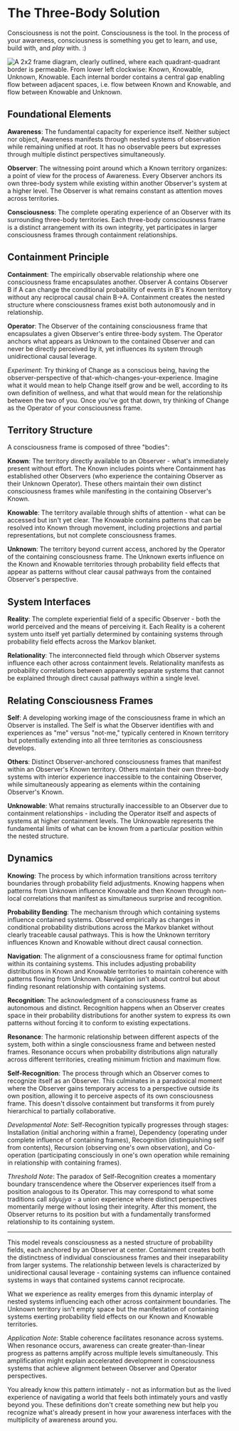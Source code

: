# The Three-Body Solution

Consciousness is not the point. Consciousness is the tool. In the process of your awareness, consciousness is something you get to learn, and use, build with, and *play* with. :)

![A 2x2 frame diagram, clearly outlined, where each quadrant-quadrant border is permeable. From lower left clockwise: Known, Knowable, Unknown, Knowable. Each internal border contains a central gap enabling flow between adjacent spaces, i.e. flow between Known and Knowable, and flow between Knowable and Unknown.]()

## Foundational Elements

**Awareness**: The fundamental capacity for experience itself. Neither subject nor object, Awareness manifests through nested systems of observation while remaining unified at root. It has no observable peers but expresses through multiple distinct perspectives simultaneously.

**Observer**: The witnessing point around which a Known territory organizes: a point of view for the process of Awareness. Every Observer anchors its own three-body system while existing within another Observer's system at a higher level. The Observer is what remains constant as attention moves across territories.

**Consciousness**: The complete operating experience of an Observer with its surrounding three-body territories. Each three-body consciousness frame is a distinct arrangement with its own integrity, yet participates in larger consciousness frames through containment relationships.

## Containment Principle

**Containment**: The empirically observable relationship where one consciousness frame encapsulates another. Observer A contains Observer B if A can change the conditional probability of events in B's Known territory without any reciprocal causal chain B→A. Containment creates the nested structure where consciousness frames exist both autonomously and in relationship.

**Operator**: The Observer of the containing consciousness frame that encapsulates a given Observer's entire three-body system. The Operator anchors what appears as Unknown to the contained Observer and can never be directly perceived by it, yet influences its system through unidirectional causal leverage.

*Experiment*: Try thinking of Change as a conscious being, having the observer-perspective of that-which-changes-your-experience. Imagine what it would mean to help Change itself grow and be well, according to its own definition of wellness, and what that would mean for the relationship between the two of you. Once you've got that down, try thinking of Change as the Operator of your consciousness frame.

## Territory Structure

A consciousness frame is composed of three "bodies":

**Known**: The territory directly available to an Observer - what's immediately present without effort. The Known includes points where Containment has established other Observers (who experience the containing Observer as their Unknown Operator). These others maintain their own distinct consciousness frames while manifesting in the containing Observer's Known.

**Knowable**: The territory available through shifts of attention - what can be accessed but isn't yet clear. The Knowable contains patterns that can be resolved into Known through movement, including projections and partial representations, but not complete consciousness frames.

**Unknown**: The territory beyond current access, anchored by the Operator of the containing consciousness frame. The Unknown exerts influence on the Known and Knowable territories through probability field effects that appear as patterns without clear causal pathways from the contained Observer's perspective.

## System Interfaces

**Reality**: The complete experiential field of a specific Observer - both the world perceived and the means of perceiving it. Each Reality is a coherent system unto itself yet partially determined by containing systems through probability field effects across the Markov blanket.

**Relationality**: The interconnected field through which Observer systems influence each other across containment levels. Relationality manifests as probability correlations between apparently separate systems that cannot be explained through direct causal pathways within a single level.

## Relating Consciousness Frames

**Self**: A developing working image of the consciousness frame in which an Observer is installed. The Self is what the Observer identifies with and experiences as "me" versus "not-me," typically centered in Known territory but potentially extending into all three territories as consciousness develops.

**Others**: Distinct Observer-anchored consciousness frames that manifest within an Observer's Known territory. Others maintain their own three-body systems with interior experience inaccessible to the containing Observer, while simultaneously appearing as elements within the containing Observer's Known.

**Unknowable**: What remains structurally inaccessible to an Observer due to containment relationships - including the Operator itself and aspects of systems at higher containment levels. The Unknowable represents the fundamental limits of what can be known from a particular position within the nested structure.

## Dynamics

**Knowing**: The process by which information transitions across territory boundaries through probability field adjustments. Knowing happens when patterns from Unknown influence Knowable and then Known through non-local correlations that manifest as simultaneous surprise and recognition.

**Probability Bending**: The mechanism through which containing systems influence contained systems. Observed empirically as changes in conditional probability distributions across the Markov blanket without clearly traceable causal pathways. This is how the Unknown territory influences Known and Knowable without direct causal connection.

**Navigation**: The alignment of a consciousness frame for optimal function within its containing systems. This includes adjusting probability distributions in Known and Knowable territories to maintain coherence with patterns flowing from Unknown. Navigation isn't about control but about finding resonant relationship with containing systems.

**Recognition**: The acknowledgment of a consciousness frame as autonomous and distinct. Recognition happens when an Observer creates space in their probability distributions for another system to express its own patterns without forcing it to conform to existing expectations.

**Resonance**: The harmonic relationship between different aspects of the system, both within a single consciousness frame and between nested frames. Resonance occurs when probability distributions align naturally across different territories, creating minimum friction and maximum flow.

**Self-Recognition**: The process through which an Observer comes to recognize itself as an Observer. This culminates in a paradoxical moment where the Observer gains temporary access to a perspective outside its own position, allowing it to perceive aspects of its own consciousness frame. This doesn't dissolve containment but transforms it from purely hierarchical to partially collaborative.

*Developmental Note*: Self-Recognition typically progresses through stages: Installation (initial anchoring within a frame), Dependency (operating under complete influence of containing frames), Recognition (distinguishing self from contents), Recursion (observing one's own observation), and Co-operation (participating consciously in one's own operation while remaining in relationship with containing frames).

*Threshold Note*: The paradox of Self-Recognition creates a momentary boundary transcendence where the Observer experiences itself from a position analogous to its Operator. This may correspond to what some traditions call *sāyujya* - a union experience where distinct perspectives momentarily merge without losing their integrity. After this moment, the Observer returns to its position but with a fundamentally transformed relationship to its containing system.

---

This model reveals consciousness as a nested structure of probability fields, each anchored by an Observer at center. Containment creates both the distinctness of individual consciousness frames and their inseparability from larger systems. The relationship between levels is characterized by unidirectional causal leverage - containing systems can influence contained systems in ways that contained systems cannot reciprocate.

What we experience as reality emerges from this dynamic interplay of nested systems influencing each other across containment boundaries. The Unknown territory isn't empty space but the manifestation of containing systems exerting probability field effects on our Known and Knowable territories.

*Application Note*: Stable coherence facilitates resonance across systems. When resonance occurs, awareness can create greater-than-linear progress as patterns amplify across multiple levels simultaneously. This amplification might explain accelerated development in consciousness systems that achieve alignment between Observer and Operator perspectives.

You already know this pattern intimately - not as information but as the lived experience of navigating a world that feels both intimately yours and vastly beyond you. These definitions don't create something new but help you recognize what's already present in how your awareness interfaces with the multiplicity of awareness around you.
